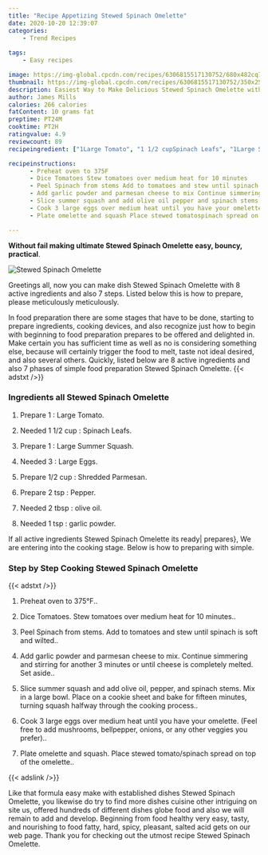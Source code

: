 ```yaml
---
title: "Recipe Appetizing Stewed Spinach Omelette"
date: 2020-10-20 12:39:07
categories:
    - Trend Recipes
    
tags:
    - Easy recipes

image: https://img-global.cpcdn.com/recipes/6306815517130752/680x482cq70/stewed-spinach-omelette-recipe-main-photo.jpg
thumbnail: https://img-global.cpcdn.com/recipes/6306815517130752/350x250cq70/stewed-spinach-omelette-recipe-main-photo.jpg
description: Easiest Way to Make Delicious Stewed Spinach Omelette with 8 ingredients and 7 stages of easy cooking.
author: James Mills
calories: 266 calories
fatContent: 10 grams fat
preptime: PT24M
cooktime: PT2H
ratingvalue: 4.9
reviewcount: 89
recipeingredient: ["1Large Tomato", "1 1/2 cupSpinach Leafs", "1Large Summer Squash", "3Large Eggs", "1/2 cupShredded Parmesan", "2 tspPepper", "2 tbspolive oil", "1 tspgarlic powder"]

recipeinstructions: 
      - Preheat oven to 375F 
      - Dice Tomatoes Stew tomatoes over medium heat for 10 minutes 
      - Peel Spinach from stems Add to tomatoes and stew until spinach is soft and wilted 
      - Add garlic powder and parmesan cheese to mix Continue simmering and stirring for another 3 minutes or until cheese is completely melted Set aside 
      - Slice summer squash and add olive oil pepper and spinach stems Mix in a large bowl Place on a cookie sheet and bake for fifteen minutes turning squash halfway through the cooking process 
      - Cook 3 large eggs over medium heat until you have your omelette Feel free to add mushrooms bellpepper onions or any other veggies you prefer 
      - Plate omelette and squash Place stewed tomatospinach spread on top of the omelette

---
```




**Without fail making ultimate Stewed Spinach Omelette easy, bouncy, practical**. 


![Stewed Spinach Omelette](https://img-global.cpcdn.com/recipes/6306815517130752/680x482cq70/stewed-spinach-omelette-recipe-main-photo.jpg "Stewed Spinach Omelette")




Greetings all, now you can make dish Stewed Spinach Omelette with 8 active ingredients and also 7 steps. Listed below this is how to prepare, please meticulously meticulously.

In food preparation there are some stages that have to be done, starting to prepare ingredients, cooking devices, and also recognize just how to begin with beginning to food preparation prepares to be offered and delighted in. Make certain you has sufficient time as well as no is considering something else, because will certainly trigger the food to melt, taste not ideal desired, and also several others. Quickly, listed below are 8 active ingredients and also 7 phases of simple food preparation Stewed Spinach Omelette.
{{< adstxt />}}

### Ingredients all Stewed Spinach Omelette


1. Prepare 1 : Large Tomato.

1. Needed 1 1/2 cup : Spinach Leafs.

1. Prepare 1 : Large Summer Squash.

1. Needed 3 : Large Eggs.

1. Prepare 1/2 cup : Shredded Parmesan.

1. Prepare 2 tsp : Pepper.

1. Needed 2 tbsp : olive oil.

1. Needed 1 tsp : garlic powder.



If all active ingredients Stewed Spinach Omelette its ready| prepares}, We are entering into the cooking stage. Below is how to preparing with simple.

### Step by Step Cooking Stewed Spinach Omelette

{{< adstxt />}}


1. Preheat oven to 375°F..



1. Dice Tomatoes. Stew tomatoes over medium heat for 10 minutes..



1. Peel Spinach from stems. Add to tomatoes and stew until spinach is soft and wilted..



1. Add garlic powder and parmesan cheese to mix. Continue simmering and stirring for another 3 minutes or until cheese is completely melted. Set aside..



1. Slice summer squash and add olive oil, pepper, and spinach stems. Mix in a large bowl. Place on a cookie sheet and bake for fifteen minutes, turning squash halfway through the cooking process..



1. Cook 3 large eggs over medium heat until you have your omelette. (Feel free to add mushrooms, bellpepper, onions, or any other veggies you prefer)..



1. Plate omelette and squash. Place stewed tomato/spinach spread on top of the omelette..





{{< adslink />}}

Like that formula easy make with established dishes Stewed Spinach Omelette, you likewise do try to find more dishes cuisine other intriguing on site us, offered hundreds of different dishes globe food and also we will remain to add and develop. Beginning from food healthy very easy, tasty, and nourishing to food fatty, hard, spicy, pleasant, salted acid gets on our web page. Thank you for checking out the utmost recipe Stewed Spinach Omelette.
